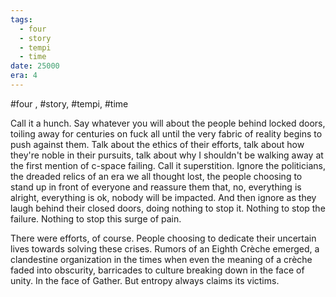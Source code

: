 ```yaml
---
tags:
  - four
  - story
  - tempi
  - time
date: 25000
era: 4
---
```

#four , #story, #tempi, #time 

Call it a hunch. Say whatever you will about the people behind locked doors, toiling away for centuries on fuck all until the very fabric of reality begins to push against them. Talk about the ethics of their efforts, talk about how they're noble in their pursuits, talk about why I shouldn't be walking away at the first mention of c-space failing. Call it superstition. Ignore the politicians, the dreaded relics of an era we all thought lost, the people choosing to stand up in front of everyone and reassure them that, no, everything is alright, everything is ok, nobody will be impacted. And then ignore as they laugh behind their closed doors, doing nothing to stop it. Nothing to stop the failure. Nothing to stop this surge of pain. 

There were efforts, of course. People choosing to dedicate their uncertain lives towards solving these crises. Rumors of an Eighth Crèche emerged, a clandestine organization in the times when even the meaning of a crèche faded into obscurity, barricades to culture breaking down in the face of unity. In the face of Gather. But entropy always claims its victims. 